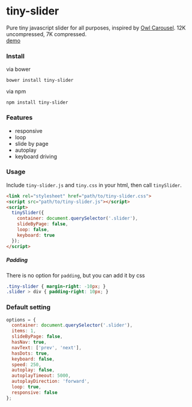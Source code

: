 # tiny-slider
Pure tiny javascript slider for all purposes, inspired by [Owl Carousel](http://owlcarousel.owlgraphic.com/). 12K uncompressed, 7K compressed.   
[demo](http://creatiointl.org/gallery/william/tiny-slider/demo/)

### Install
via bower
```
bower install tiny-slider
```
via npm
```
npm install tiny-slider
```
### Features
+ responsive
+ loop
+ slide by page
+ autoplay
+ keyboard driving

### Usage
Include `tiny-slider.js` and `tiny.css` in your html, then call `tinySlider`.
```html
<link rel="stylesheet" href="path/to/tiny-slider.css">
<script src="path/to/tiny-slider.js"></script>
<script>
  tinySlider({
    container: document.querySelector('.slider'),
    slideByPage: false,
    loop: false,
    keyboard: true
  });
</script>
```
##### Padding
There is no option for `padding`, but you can add it by css 
```css
.tiny-slider { margin-right: -10px; }
.slider > div { padding-right: 10px; }
``` 

### Default setting
```javascript
options = { 
  container: document.querySelector('.slider'),
  items: 1,
  slideByPage: false,
  hasNav: true,
  navText: ['prev', 'next'],
  hasDots: true,
  keyboard: false,
  speed: 250,
  autoplay: false,
  autoplayTimeout: 5000,
  autoplayDirection: 'forward',
  loop: true,
  responsive: false
};
```